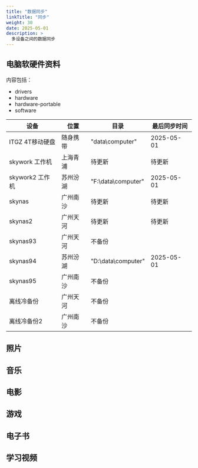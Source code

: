 ```yaml
---
title: "数据同步"
linkTitle: "同步"
weight: 30
date: 2025-05-01
description: >
  多设备之间的数据同步
---
```


## 电脑软硬件资料

内容包括：

- drivers
- hardware
- hardware-portable
- software

| 设备            | 位置     | 目录                     | 最后同步时间 |
| --------------- | -------- | ------------------------ | ------------ |
| ITGZ 4T移动硬盘 | 随身携带 | "data\computer\" | 2025-05-01   |
| skywork 工作机  | 上海青浦 |  待更新   |    待更新   |
| skywork2 工作机 | 苏州汾湖 |  "F:\data\computer"   |  2025-05-01   |
| skynas  | 广州南沙 |    待更新  |  待更新    |
| skynas2  | 广州天河 |    待更新  |   待更新    |
| skynas93  | 广州天河 |    不备份  |       |
| skynas94  | 苏州汾湖 |    "D:\data\computer"  |   2025-05-01    |
| skynas95  | 广州南沙 |   不备份   |       |
| 离线冷备份  | 广州天河 |   不备份   |       |
| 离线冷备份2  | 广州南沙 |   不备份   |       |

## 照片

## 音乐

## 电影

## 游戏

## 电子书

## 学习视频









